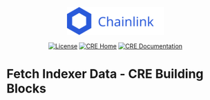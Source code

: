 <div style="text-align:center" align="center">
    <a href="https://chain.link" target="_blank">
        <img src="https://raw.githubusercontent.com/smartcontractkit/chainlink/develop/docs/logo-chainlink-blue.svg" width="225" alt="Chainlink logo">
    </a>

[![License](https://img.shields.io/badge/license-MIT-blue)](https://github.com/smartcontractkit/cre-templates/blob/main/LICENSE)
[![CRE Home](https://img.shields.io/static/v1?label=CRE&message=Home&color=blue)](https://chain.link/chainlink-runtime-environment)
[![CRE Documentation](https://img.shields.io/static/v1?label=CRE&message=Docs&color=blue)](https://docs.chain.link/cre)

</div>

# Fetch Indexer Data - CRE Building Blocks
